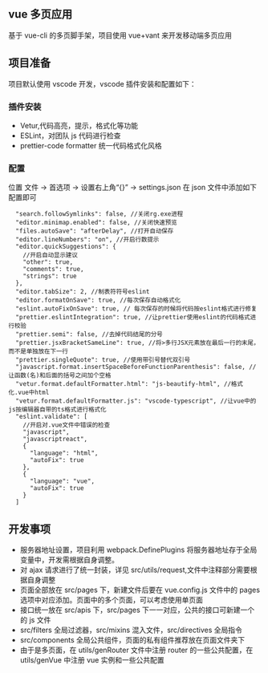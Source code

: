 ## vue 多页应用

基于 vue-cli 的多页脚手架，项目使用 vue+vant 来开发移动端多页应用

## 项目准备

项目默认使用 vscode 开发，vscode 插件安装和配置如下：

### 插件安装

- Vetur,代码高亮，提示，格式化等功能
- ESLint，对团队 js 代码进行检查
- prettier-code formatter 统一代码格式化风格

### 配置

位置 文件 -> 首选项 -> 设置右上角“{}” -> settings.json
在 json 文件中添加如下配置即可

```
  "search.followSymlinks": false, //关闭rg.exe进程
  "editor.minimap.enabled": false, //关闭快速预览
  "files.autoSave": "afterDelay", //打开自动保存
  "editor.lineNumbers": "on", //开启行数提示
  "editor.quickSuggestions": {
    //开启自动显示建议
    "other": true,
    "comments": true,
    "strings": true
  },
  "editor.tabSize": 2, //制表符符号eslint
  "editor.formatOnSave": true, //每次保存自动格式化
  "eslint.autoFixOnSave": true, // 每次保存的时候将代码按eslint格式进行修复
  "prettier.eslintIntegration": true, //让prettier使用eslint的代码格式进行校验
  "prettier.semi": false, //去掉代码结尾的分号
  "prettier.jsxBracketSameLine": true, //将>多行JSX元素放在最后一行的末尾，而不是单独放在下一行
  "prettier.singleQuote": true, //使用带引号替代双引号
  "javascript.format.insertSpaceBeforeFunctionParenthesis": false, //让函数(名)和后面的括号之间加个空格
  "vetur.format.defaultFormatter.html": "js-beautify-html", //格式化.vue中html
  "vetur.format.defaultFormatter.js": "vscode-typescript", //让vue中的js按编辑器自带的ts格式进行格式化
  "eslint.validate": [
    //开启对.vue文件中错误的检查
    "javascript",
    "javascriptreact",
    {
      "language": "html",
      "autoFix": true
    },
    {
      "language": "vue",
      "autoFix": true
    }
  ]
```

## 开发事项

- 服务器地址设置，项目利用 webpack.DefinePlugins 将服务器地址存于全局变量中，开发需根据自身调整。
- 对 ajax 请求进行了统一封装，详见 src/utils/request,文件中注释部分需要根据自身调整
- 页面全部放在 src/pages 下，新建文件后要在 vue.config.js 文件中的 pages 选项中对应添加。页面中的多个页面，可以考虑使用单页面
- 接口统一放在 src/apis 下，src/pages 下一一对应，公共的接口可新建一个的 js 文件
- src/filters 全局过滤器，src/mixins 混入文件，src/directives 全局指令
- src/components 全局公共组件，页面的私有组件推荐放在页面文件夹下
- 由于是多页面，在 utils/genRouter 文件中注册 router 的一些公共配置，在 utils/genVue 中注册 vue 实例和一些公共配置
